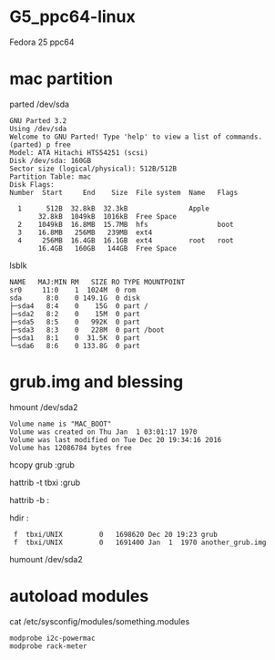 # G5_ppc64-linux

Fedora 25 ppc64

# mac partition
parted /dev/sda
   
    GNU Parted 3.2
    Using /dev/sda
    Welcome to GNU Parted! Type 'help' to view a list of commands.
    (parted) p free                                    
    Model: ATA Hitachi HTS54251 (scsi)
    Disk /dev/sda: 160GB
    Sector size (logical/physical): 512B/512B
    Partition Table: mac
    Disk Flags: 
    Number  Start     End    Size  File system  Name   Flags
    
      1      512B  32.8kB  32.3kB               Apple
           32.8kB  1049kB  1016kB  Free Space
      2    1049kB  16.8MB  15.7MB  hfs                 boot
      3    16.8MB   256MB   239MB  ext4
      4     256MB  16.4GB  16.1GB  ext4         root   root
           16.4GB   160GB   144GB  Free Space

lsblk

    NAME   MAJ:MIN RM   SIZE RO TYPE MOUNTPOINT
    sr0     11:0    1  1024M  0 rom  
    sda      8:0    0 149.1G  0 disk 
    ├─sda4   8:4    0    15G  0 part /
    ├─sda2   8:2    0    15M  0 part 
    ├─sda5   8:5    0   992K  0 part 
    ├─sda3   8:3    0   228M  0 part /boot
    ├─sda1   8:1    0  31.5K  0 part 
    └─sda6   8:6    0 133.8G  0 part 

# grub.img and blessing
hmount /dev/sda2

    Volume name is "MAC_BOOT"
    Volume was created on Thu Jan  1 03:01:17 1970
    Volume was last modified on Tue Dec 20 19:34:16 2016
    Volume has 12086784 bytes free

hcopy grub :grub

hattrib -t tbxi :grub

hattrib -b :

hdir :

     f  tbxi/UNIX         0   1698620 Dec 20 19:23 grub
     f  tbxi/UNIX         0   1691400 Jan  1  1970 another_grub.img

humount /dev/sda2

# autoload modules
cat /etc/sysconfig/modules/something.modules

    modprobe i2c-powermac
    modprobe rack-meter


